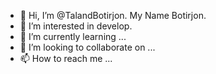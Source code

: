 - 👋 Hi, I’m @TalandBotirjon. My Name Botirjon.
- 👀 I’m interested in  develop.
- 🌱 I’m currently learning ...
- 💞️ I’m looking to collaborate on ...
- 📫 How to reach me ...

<!---
TalandBotirjon/TalandBotirjon is a ✨ special ✨ repository because its `README.md` (this file) appears on your GitHub profile.
You can click the Preview link to take a look at your changes.
--->
